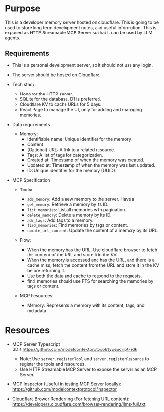 # Purpose

This is a developer memory server hosted on cloudflare. This is going to be used
to store long term development notes, and useful information. This is exposed as
HTTP Streamable MCP Server so that it can be used by LLM agents.

## Requirements

- This is a personal development server, so it should not use any login.
- The server should be hosted on Cloudflare.
- Tech stack:
  - Hono for the HTTP server.
  - SQLite for the database. D1 is preferred.
  - Cloudflare KV to cache URLs for 5 days.
  - React Page to manage the UI, only for adding and managing memories.

- Data requirements
  - Memory:
    - Identifiable name: Unique identifier for the memory.
    - Content
    - (Optional) URL: A link to a related resource.
    - Tags: A list of tags for categorization.
    - Created at: Timestamp of when the memory was created.
    - Updated at: Timestamp of when the memory was last updated.
    - ID: Unique identifier for the memory (UUID).

- MCP Specification

  - Tools:
    - `add_memory`: Add a new memory to the server. Have a
    - `get_memory`: Retrieve a memory by its ID.
    - `list_memories`: List all memories with pagination.
    - `delete_memory`: Delete a memory by its ID.
    - `add_tags`: Add tags to a memory.
    - `find_memories`: Find memories by tags or content.
    - `update_url_content`: Update the content of a memory by its URL.

  - Flow:
    - When the memory has the URL. Use cloudflare browser to fetch the content
      of the URL and store it in the KV.
    - When the memory is accessed and has the URL, and there is a cache miss,
      fetch the content from the URL and store it in the KV before returning it.
    - Use both the data and cache to respond to the requests.
    - find_memories should use FTS for searching the memories by tags or
      content.

  - MCP Resources:
    - Memory: Represents a memory with its content, tags, and metadata.

# Resources

- MCP Server Typescript
  SDK:https://github.com/modelcontextprotocol/typescript-sdk
  - Note: Use `server.registerTool` and `server.registerResource` to register
    the tools and resources.
  - Use HTTP Streamable MCP Server to expose the server as an MCP Server.

- MCP Inspector (Useful in testing MCP Server locally):
  https://github.com/modelcontextprotocol/inspector

- Cloudflare Brower Renderring (For fetching URL content):
  https://developers.cloudflare.com/browser-rendering/llms-full.txt
